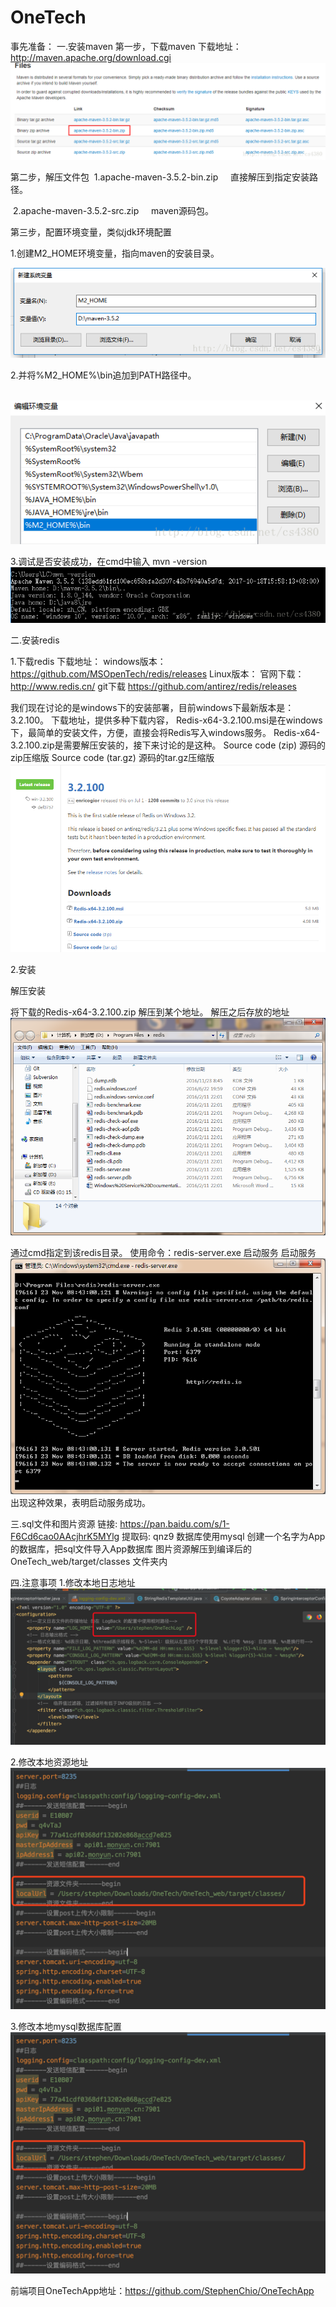 # OneTech
事先准备：
一.安装maven
第一步，下载maven
下载地址：http://maven.apache.org/download.cgi
![Image](https://github.com/StephenChio/img-folder/blob/master/20180125104433174.png)

第二步，解压文件包
 1.apache-maven-3.5.2-bin.zip     直接解压到指定安装路径。

 2.apache-maven-3.5.2-src.zip     maven源码包。

第三步，配置环境变量，类似jdk环境配置

1.创建M2_HOME环境变量，指向maven的安装目录。

![Image](https://github.com/StephenChio/img-folder/blob/master/20180125103247489.png)



2.并将%M2_HOME%\bin追加到PATH路径中。

 ![Image](https://github.com/StephenChio/img-folder/blob/master/20180125103448461.png)



3.调试是否安装成功，在cmd中输入 mvn -version
 ![Image](https://github.com/StephenChio/img-folder/blob/master/20180125103643968.png)



二.安装redis

1.下载redis
下载地址：
windows版本：
    https://github.com/MSOpenTech/redis/releases
Linux版本：
    官网下载：
        http://www.redis.cn/
    git下载
        https://github.com/antirez/redis/releases
        
我们现在讨论的是windows下的安装部署，目前windows下最新版本是：3.2.100。
下载地址，提供多种下载内容，
Redis-x64-3.2.100.msi是在windows下，最简单的安装文件，方便，直接会将Redis写入windows服务。
Redis-x64-3.2.100.zip是需要解压安装的，接下来讨论的是这种。
Source code (zip) 源码的zip压缩版
Source code (tar.gz) 源码的tar.gz压缩版
![Image](https://github.com/StephenChio/img-folder/blob/master/564792-20170302141835970-345229799.png)

2.安装

解压安装

将下载的Redis-x64-3.2.100.zip 解压到某个地址。
解压之后存放的地址
![Image](https://github.com/StephenChio/img-folder/blob/master/564792-20170302141837188-1772743982.png)

通过cmd指定到该redis目录。
使用命令：redis-server.exe 启动服务
启动服务
![Image](https://github.com/StephenChio/img-folder/blob/master/564792-20170302141837907-542406591.png)
出现这种效果，表明启动服务成功。




三.sql文件和图片资源
链接: https://pan.baidu.com/s/1-F6Cd6cao0AAcjhrK5MYlg 提取码: qnz9
数据库使用mysql 创建一个名字为App的数据库，把sql文件导入App数据库
图片资源解压到编译后的OneTech_web/target/classes 文件夹内



四.注意事项
1.修改本地日志地址
![Image](https://github.com/StephenChio/img-folder/blob/master/1.png)

2.修改本地资源地址
![Image](https://github.com/StephenChio/img-folder/blob/master/2.png)

3.修改本地mysql数据库配置
![Image](https://github.com/StephenChio/img-folder/blob/master/2.png)



前端项目OneTechApp地址：https://github.com/StephenChio/OneTechApp
